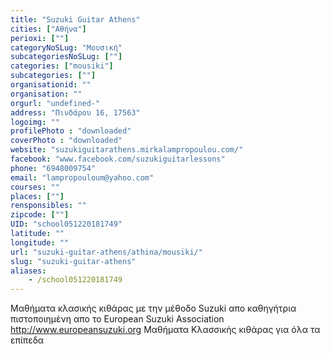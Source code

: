 ```yaml
---
title: "Suzuki Guitar Athens"
cities: ["Αθήνα"]
perioxi: [""]
categoryNoSLug: "Μουσική"
subcategoriesNoSLug: [""]
categories: ["mousiki"]
subcategories: [""]
organisationid: ""
organisation: ""
orgurl: "undefined-"
address: "Πινδάρου 16, 17563"
logoimg: ""
profilePhoto : "downloaded"
coverPhoto : "downloaded"
website: "suzukiguitarathens.mirkalampropoulou.com/"
facebook: "www.facebook.com/suzukiguitarlessons"
phone: "6948009754"
email: "lampropouloum@yahoo.com"
courses: ""
places: [""]
rensponsibles: ""
zipcode: [""]
UID: "school051220181749"
latitude: ""
longitude: ""
url: "suzuki-guitar-athens/athina/mousiki/"
slug: "suzuki-guitar-athens"
aliases:
    - /school051220181749
---
```





Μαθήματα κλασικής κιθάρας με την μέθοδο Suzuki απο καθηγήτρια πιστοποιημένη απο το European Suzuki Association http://www.europeansuzuki.org Μαθήματα Κλασσικής κιθάρας για όλα τα επίπεδα